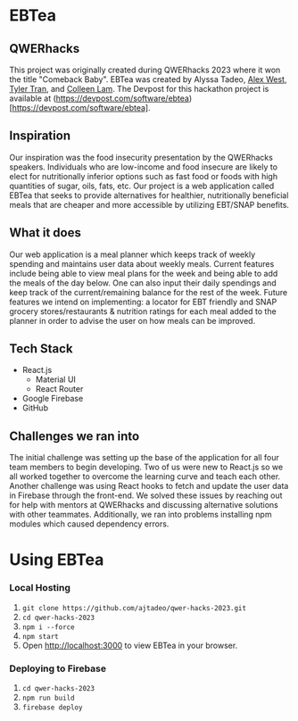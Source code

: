 # EBTea

## QWERhacks
This project was originally created during QWERhacks 2023 where it won the title "Comeback Baby". EBTea was created by Alyssa Tadeo, [Alex West](https://github.com/awest25), [Tyler Tran](https://github.com/tylerdtran), and [Colleen Lam](https://github.com/colleenhlam). The Devpost for this hackathon project is available at (https://devpost.com/software/ebtea)[https://devpost.com/software/ebtea].

## Inspiration

Our inspiration was the food insecurity presentation by the QWERhacks speakers. Individuals who are low-income and food insecure are likely to elect for nutritionally inferior options such as fast food or foods with high quantities of sugar, oils, fats, etc. 
Our project is a web application called EBTea that seeks to provide alternatives for healthier, nutritionally beneficial meals that are cheaper and more accessible by utilizing EBT/SNAP benefits.

## What it does

Our web application is a meal planner which keeps track of weekly spending and maintains user data about weekly meals. 
Current features include being able to view meal plans for the week and being able to add the meals of the day below. One can also input their daily spendings and keep track of the current/remaining balance for the rest of the week.
Future features we intend on implementing: a locator for EBT friendly and SNAP grocery stores/restaurants & nutrition ratings for each meal added to the planner in order to advise the user on how meals can be improved.

## Tech Stack
* React.js
  * Material UI
  * React Router
* Google Firebase
* GitHub

## Challenges we ran into
The initial challenge was setting up the base of the application for all four team members to begin developing. Two of us were new to React.js so we all worked together to overcome the learning curve and teach each other. Another challenge was using React hooks to fetch and update the user data in Firebase through the front-end. We solved these issues by reaching out for help with mentors at QWERhacks and discussing alternative solutions with other teammates. Additionally, we ran into problems installing npm modules which caused dependency errors.

# Using EBTea

### Local Hosting
1. `git clone https://github.com/ajtadeo/qwer-hacks-2023.git`
2. `cd qwer-hacks-2023`
3. `npm i --force`
4. `npm start` 
5. Open [http://localhost:3000](http://localhost:3000) to view EBTea in your browser.

### Deploying to Firebase
1. `cd qwer-hacks-2023`
2. `npm run build`
3. `firebase deploy`

